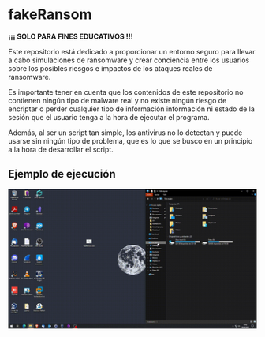 # fakeRansom

**¡¡¡ SOLO PARA FINES EDUCATIVOS !!!**

Este repositorio está dedicado a proporcionar un entorno seguro para llevar a cabo simulaciones de ransomware y crear conciencia entre los usuarios sobre los posibles riesgos e impactos de los ataques reales de ransomware. 

Es importante tener en cuenta que los contenidos de este repositorio no contienen ningún tipo de malware real y no existe ningún riesgo de encriptar o perder cualquier tipo de información información ni estado de la sesión que el usuario tenga a la hora de ejecutar el programa.

Además, al ser un script tan simple, los antivirus no lo detectan y puede usarse sin ningún tipo de problema, que es lo que se busco en un principio a la hora de desarrollar el script.

<h2>Ejemplo de ejecución</h2>

![Ejecucion](/img/ejecucion.gif)
